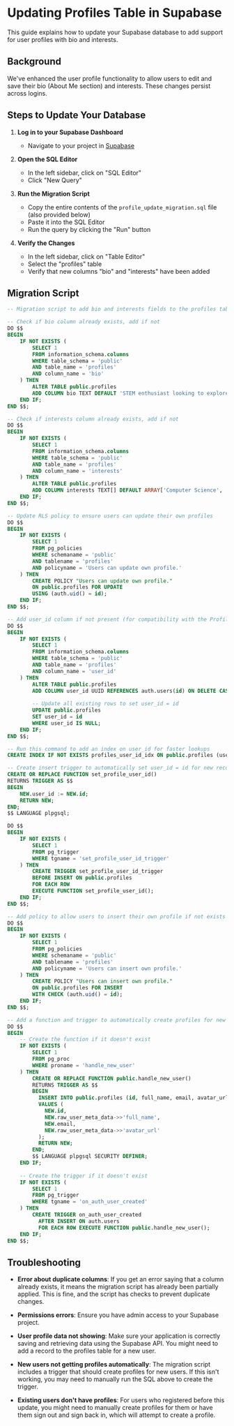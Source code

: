 # Updating Profiles Table in Supabase

This guide explains how to update your Supabase database to add support for user profiles with bio and interests.

## Background

We've enhanced the user profile functionality to allow users to edit and save their bio (About Me section) and interests. These changes persist across logins.

## Steps to Update Your Database

1. **Log in to your Supabase Dashboard**
   - Navigate to your project in [Supabase](https://app.supabase.com)

2. **Open the SQL Editor**
   - In the left sidebar, click on "SQL Editor"
   - Click "New Query"

3. **Run the Migration Script**
   - Copy the entire contents of the `profile_update_migration.sql` file (also provided below)
   - Paste it into the SQL Editor
   - Run the query by clicking the "Run" button
   
4. **Verify the Changes**
   - In the left sidebar, click on "Table Editor"
   - Select the "profiles" table
   - Verify that new columns "bio" and "interests" have been added
   
## Migration Script

```sql
-- Migration script to add bio and interests fields to the profiles table

-- Check if bio column already exists, add if not
DO $$
BEGIN
    IF NOT EXISTS (
        SELECT 1
        FROM information_schema.columns
        WHERE table_schema = 'public'
        AND table_name = 'profiles'
        AND column_name = 'bio'
    ) THEN
        ALTER TABLE public.profiles 
        ADD COLUMN bio TEXT DEFAULT 'STEM enthusiast looking to explore new opportunities.';
    END IF;
END $$;

-- Check if interests column already exists, add if not
DO $$
BEGIN
    IF NOT EXISTS (
        SELECT 1
        FROM information_schema.columns
        WHERE table_schema = 'public'
        AND table_name = 'profiles'
        AND column_name = 'interests'
    ) THEN
        ALTER TABLE public.profiles 
        ADD COLUMN interests TEXT[] DEFAULT ARRAY['Computer Science', 'Mathematics', 'Robotics'];
    END IF;
END $$;

-- Update RLS policy to ensure users can update their own profiles
DO $$
BEGIN
    IF NOT EXISTS (
        SELECT 1
        FROM pg_policies
        WHERE schemaname = 'public'
        AND tablename = 'profiles'
        AND policyname = 'Users can update own profile.'
    ) THEN
        CREATE POLICY "Users can update own profile."
        ON public.profiles FOR UPDATE
        USING (auth.uid() = id);
    END IF;
END $$;

-- Add user_id column if not present (for compatibility with the Profile.tsx changes)
DO $$
BEGIN
    IF NOT EXISTS (
        SELECT 1
        FROM information_schema.columns
        WHERE table_schema = 'public'
        AND table_name = 'profiles'
        AND column_name = 'user_id'
    ) THEN
        ALTER TABLE public.profiles 
        ADD COLUMN user_id UUID REFERENCES auth.users(id) ON DELETE CASCADE;
        
        -- Update all existing rows to set user_id = id
        UPDATE public.profiles
        SET user_id = id
        WHERE user_id IS NULL;
    END IF;
END $$;

-- Run this command to add an index on user_id for faster lookups
CREATE INDEX IF NOT EXISTS profiles_user_id_idx ON public.profiles (user_id);

-- Create insert trigger to automatically set user_id = id for new records
CREATE OR REPLACE FUNCTION set_profile_user_id()
RETURNS TRIGGER AS $$
BEGIN
    NEW.user_id := NEW.id;
    RETURN NEW;
END;
$$ LANGUAGE plpgsql;

DO $$
BEGIN
    IF NOT EXISTS (
        SELECT 1
        FROM pg_trigger
        WHERE tgname = 'set_profile_user_id_trigger'
    ) THEN
        CREATE TRIGGER set_profile_user_id_trigger
        BEFORE INSERT ON public.profiles
        FOR EACH ROW
        EXECUTE FUNCTION set_profile_user_id();
    END IF;
END $$;

-- Add policy to allow users to insert their own profile if not exists
DO $$
BEGIN
    IF NOT EXISTS (
        SELECT 1
        FROM pg_policies
        WHERE schemaname = 'public'
        AND tablename = 'profiles'
        AND policyname = 'Users can insert own profile.'
    ) THEN
        CREATE POLICY "Users can insert own profile."
        ON public.profiles FOR INSERT
        WITH CHECK (auth.uid() = id);
    END IF;
END $$;

-- Add a function and trigger to automatically create profiles for new users if not exists
DO $$
BEGIN
    -- Create the function if it doesn't exist
    IF NOT EXISTS (
        SELECT 1
        FROM pg_proc
        WHERE proname = 'handle_new_user'
    ) THEN
        CREATE OR REPLACE FUNCTION public.handle_new_user()
        RETURNS TRIGGER AS $$
        BEGIN
          INSERT INTO public.profiles (id, full_name, email, avatar_url)
          VALUES (
            NEW.id,
            NEW.raw_user_meta_data->>'full_name',
            NEW.email,
            NEW.raw_user_meta_data->>'avatar_url'
          );
          RETURN NEW;
        END;
        $$ LANGUAGE plpgsql SECURITY DEFINER;
    END IF;
    
    -- Create the trigger if it doesn't exist
    IF NOT EXISTS (
        SELECT 1
        FROM pg_trigger
        WHERE tgname = 'on_auth_user_created'
    ) THEN
        CREATE TRIGGER on_auth_user_created
          AFTER INSERT ON auth.users
          FOR EACH ROW EXECUTE FUNCTION public.handle_new_user();
    END IF;
END $$;
```

## Troubleshooting

- **Error about duplicate columns**: If you get an error saying that a column already exists, it means the migration script has already been partially applied. This is fine, and the script has checks to prevent duplicate changes.

- **Permissions errors**: Ensure you have admin access to your Supabase project.

- **User profile data not showing**: Make sure your application is correctly saving and retrieving data using the Supabase API. You might need to add a record to the profiles table for a new user. 

- **New users not getting profiles automatically**: The migration script includes a trigger that should create profiles for new users. If this isn't working, you may need to manually run the SQL above to create the trigger.

- **Existing users don't have profiles**: For users who registered before this update, you might need to manually create profiles for them or have them sign out and sign back in, which will attempt to create a profile. 